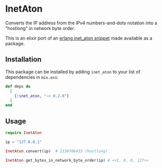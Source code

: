 # InetAton

Converts the IP address from the IPv4 numbers-and-dots notation into a "hostlong" in network byte order.

This is an elixir port of an [erlang inet_aton snippet](https://gist.github.com/marcelog/8b5fe7d3aaa83eca2d0f) made available as a package.

## Installation

This package can be installed
by adding `inet_aton` to your list of dependencies in `mix.exs`:

```elixir
def deps do
  [
    {:inet_aton, "~> 0.2.0"}
  ]
end
```

## Usage

```elixir
require InetAton

ip = "127.0.0.1"

InetAton.convert(ip)  # 2130706433 (hostlong)

InetAton.get_bytes_in_network_byte_order(ip) # <<1, 0, 0, 127>>
```